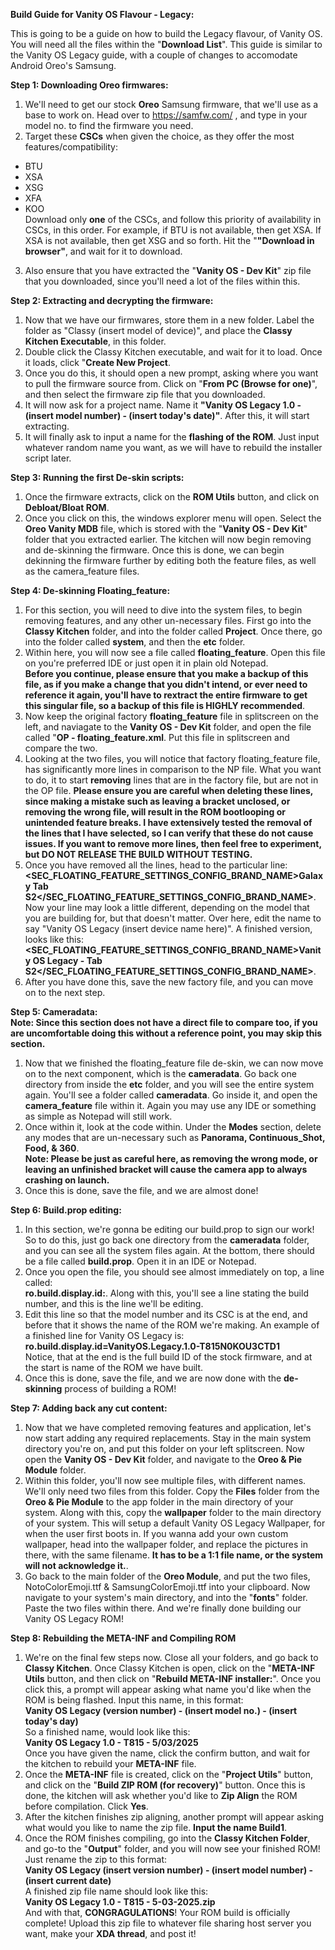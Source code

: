 **Build Guide for Vanity OS Flavour - Legacy:**

This is going to be a guide on how to build the Legacy flavour, of Vanity OS. You will need all the files within the "**Download List**". This guide is similar to the Vanity OS Legacy guide, with a couple of changes to accomodate Android Oreo's Samsung.

**Step 1: Downloading Oreo firmwares:** <br>
1. We'll need to get our stock **Oreo** Samsung firmware, that we'll use as a base to work on. Head over to https://samfw.com/ , and type in your model no. to find the firmware you need. <br>
2. Target these **CSCs** when given the choice, as they offer the most features/compatibility:<br>
- BTU <br>
- XSA <br>
- XSG <br>
- XFA <br>
- KOO <br>
Download only **one** of the CSCs, and follow this priority of availability in CSCs, in this order. For example, if BTU is not available, then get XSA. If XSA is not available, then get XSG and so forth. Hit the "**"Download in browser"**, and wait for it to download. <br>
3. Also ensure that you have extracted the "**Vanity OS - Dev Kit**" zip file that you downloaded, since you'll need a lot of the files within this.

**Step 2: Extracting and decrypting the firmware:** <br>
1. Now that we have our firmwares, store them in a new folder. Label the folder as "Classy (insert model of device)", and place the **Classy Kitchen Executable**, in this folder.
2. Double click the Classy Kitchen executable, and wait for it to load. Once it loads, click "**Create New Project**. <br>
3. Once you do this, it should open a new prompt, asking where you want to pull the firmware source from. Click on "**From PC (Browse for one)**", and then select the firmware zip file that you downloaded. <br>
4. It will now ask for a project name. Name it **"Vanity OS Legacy 1.0 - (insert model number) - (insert today's date)"**. After this, it will start extracting. <br>
5. It will finally ask to input a name for the **flashing of the ROM**. Just input whatever random name you want, as we will have to rebuild the installer script later.
   
**Step 3: Running the first De-skin scripts:** <br>
1. Once the firmware extracts, click on the **ROM Utils** button, and click on **Debloat/Bloat ROM**. <br>
2. Once you click on this, the windows explorer menu will open. Select the **Oreo Vanity MDB** file, which is stored with the "**Vanity OS - Dev Kit**" folder that you extracted earlier. The kitchen will now begin removing and de-skinning the firmware. Once this is done, we can begin dekinning the firmware further by editing both the feature files, as well as the camera_feature files.
   
**Step 4: De-skinning Floating_feature:** <br>
1. For this section, you will need to dive into the system files, to begin removing features, and any other un-necessary files. First go into the **Classy Kitchen** folder, and into the folder called **Project**. Once there, go into the folder called **system**, and then the **etc** folder.<br>
2. Within here, you will now see a file called **floating_feature**. Open this file on you're preferred IDE or just open it in plain old Notepad. <br>
**Before you continue, please ensure that you make a backup of this file, as if you make a change that you didn't intend, or ever need to reference it again, you'll have to rextract the entire firmware to get this singular file, so a backup of this file is HIGHLY recommended**.<br>
3. Now keep the original factory **floating_feature** file in splitscreen on the left, and naviagate to the **Vanity OS - Dev Kit** folder, and open the file called "**OP - floating_feature.xml**. Put this file in splitscreen and compare the two.<br>
4. Looking at the two files, you will notice that factory floating_feature file, has significantly more lines in comparison to the NP file. What you want to do, it to start **removing** lines that are in the factory file, but are not in the OP file. **Please ensure you are careful when deleting these lines, since making a mistake such as leaving a bracket unclosed, or removing the wrong file, will result in the ROM bootlooping or unintended feature breaks. I have extensively tested the removal of the lines that I have selected, so I can verify that these do not cause issues. If you want to remove more lines, then feel free to experiment, but DO NOT RELEASE THE BUILD WITHOUT TESTING.** <br>
5. Once you have removed all the lines, head to the particular line: <br>
**<SEC_FLOATING_FEATURE_SETTINGS_CONFIG_BRAND_NAME>Galaxy Tab S2</SEC_FLOATING_FEATURE_SETTINGS_CONFIG_BRAND_NAME>**. <br>
Now your line may look a little different, depending on the model that you are building for, but that doesn't matter. Over here, edit the name to say "Vanity OS Legacy (insert device name here)". A finished version, looks like this: <br>
**<SEC_FLOATING_FEATURE_SETTINGS_CONFIG_BRAND_NAME>Vanity OS Legacy - Tab S2</SEC_FLOATING_FEATURE_SETTINGS_CONFIG_BRAND_NAME>**. <br>
7. After you have done this, save the new factory file, and you can move on to the next step.

**Step 5: Cameradata:** <br>
**Note: Since this section does not have a direct file to compare too, if you are uncomfortable doing this without a reference point, you may skip this section.** <br>
1. Now that we finished the floating_feature file de-skin, we can now move on to the next component, which is the **cameradata**. Go back one directory from inside the **etc** folder, and you will see the entire system again. You'll see a folder called **cameradata**. Go inside it, and open the **camera_feature** file within it. Again you may use any IDE or something as simple as Notepad will still work.<br>
2. Once within it, look at the code within. Under the **Modes** section, delete any modes that are un-necessary such as **Panorama, Continuous_Shot, Food, & 360**. <br> **Note: Please be just as careful here, as removing the wrong mode, or leaving an unfinished bracket will cause the camera app to always crashing on launch.** <br>
3. Once this is done, save the file, and we are almost done! <br>

**Step 6: Build.prop editing:** <br>
1. In this section, we're gonna be editing our build.prop to sign our work! So to do this, just go back one directory from the **cameradata** folder, and you can see all the system files again. At the bottom, there should be a file called **build.prop**. Open it in an IDE or Notepad.
2. Once you open the file, you should see almost immediately on top, a line called: <br>
**ro.build.display.id:**. Along with this, you'll see a line stating the build number, and this is the line we'll be editing.<br>
3. Edit this line so that the model number and its CSC is at the end, and before that it shows the name of the ROM we're making. An example of a finished line for Vanity OS Legacy is: <br>
**ro.build.display.id=VanityOS.Legacy.1.0-T815N0KOU3CTD1** <br>
Notice, that at the end is the full build ID of the stock firmware, and at the start is name of the ROM we have built. <br>
4. Once this is done, save the file, and we are now done with the **de-skinning** process of building a ROM! <br>

**Step 7: Adding back any cut content:** <br>
1. Now that we have completed removing features and application, let's now start adding any required replacements. Stay in the main system directory you're on, and put this folder on your left splitscreen. Now open the **Vanity OS - Dev Kit** folder, and navigate to the **Oreo & Pie Module** folder. <br>
2. Within this folder, you'll now see multiple files, with different names. We'll only need two files from this folder. Copy the **Files** folder from the **Oreo & Pie Module** to the app folder in the main directory of your system. Along with this, copy the **wallpaper** folder to the main directory of your system. This will setup a default Vanity OS Legacy Wallpaper, for when the user first boots in. If you wanna add your own custom wallpaper, head into the wallpaper folder, and replace the pictures in there, with the same filename. **It has to be a 1:1 file name, or the system will not acknowledge it.**. <br>
3. Go back to the main folder of the **Oreo Module**, and put the two files, NotoColorEmoji.ttf & SamsungColorEmoji.ttf into your clipboard. Now navigate to your system's main directory, and into the "**fonts**" folder. Paste the two files within there.
And we're finally done building our Vanity OS Legacy ROM! <br>

**Step 8: Rebuilding the META-INF and Compiling ROM**<br>
1. We're on the final few steps now. Close all your folders, and go back to **Classy Kitchen**. Once Classy Kitchen is open, click on the "**META-INF Utils** button, and then click on "**Rebuild META-INF installer:**". Once you click this, a prompt will appear asking what name you'd like when the ROM is being flashed. Input this name, in this format: <br>
**Vanity OS Legacy (version number) - (insert model no.) - (insert today's day)** <br>
So a finished name, would look like this: <br>
**Vanity OS Legacy 1.0 - T815 - 5/03/2025** <br>
Once you have given the name, click the confirm button, and wait for the kitchen to rebuild your **META-INF** file. <br>
2. Once the **META-INF** file is created, click on the "**Project Utils**" button, and click on the "**Build ZIP ROM (for recovery)**" button. Once this is done, the kitchen will ask whether you'd like to **Zip Align** the ROM before compilation. Click **Yes**. <br>
3. After the kitchen finishes zip aligning, another prompt will appear asking what would you like to name the zip file. **Input the name Build1**.
4. Once the ROM finishes compiling, go into the **Classy Kitchen Folder**, and go-to the "**Output**" folder, and you will now see your finished ROM! Just rename the zip to this format: <br>
**Vanity OS Legacy (insert version number) - (insert model number) - (insert current date)** <br>
A finished zip file name should look like this: <br>
**Vanity OS Legacy 1.0 - T815 - 5-03-2025.zip** <br>
And with that, **CONGRAGULATIONS**! Your ROM build is officially complete! Upload this zip file to whatever file sharing host server you want, make your **XDA thread**, and post it!
